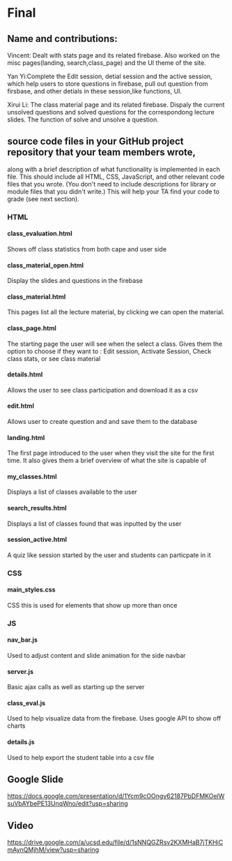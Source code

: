 # Final 
## Name and contributions:
Vincent: Dealt with stats page and its related firebase. Also worked on the misc pages(landing, search,class_page) and the UI theme of the site.

Yan Yi:Complete the Edit session, detial session and the active session, which help users to store questions in firebase, pull out question from firsbase, and other detials in these session,like functions, UI.

Xirui Li: The class material page and its related firebase. Dispaly the current unsolved questions and solved questions for the correspondong lecture slides. The function of solve and unsolve a question.   


## source code files in your GitHub project repository that your team members wrote, 
along with a brief description of what functionality is implemented in each file. 
This should include all HTML, CSS, JavaScript, and other relevant code files that you wrote.
(You don't need to include descriptions for library or module files that you didn't write.) 
This will help your TA find your code to grade (see next section).

### HTML

#### class_evaluation.html 
Shows off class statistics from both cape and user side

#### class_material_open.html 
Display the slides and questions in the firebase 

#### class_material.html
This pages list all the lecture material, by clicking we can open the material.

#### class_page.html
The starting page the user will see when the select a class. Gives them the option to choose if they want to : Edit session, Activate Session, Check class stats, or see class material

#### details.html
Allows the user to see class participation and download it as a csv

#### edit.html
Allows user to create question and and save them to the database

#### landing.html
The first page introduced to the user when they visit the site for the first time. It also gives them a brief overview of what the site is capable of

#### my_classes.html
Displays a list of classes available to the user

#### search_results.html
Displays a list of classes found that was inputted by the user

#### session_active.html
A quiz like session started by the user and students can particpate in it

### CSS

#### main_styles.css
CSS this is used for elements that show up more than once

### JS

#### nav_bar.js
Used to adjust content and slide animation for the side navbar

#### server.js
Basic ajax calls as well as starting up the server

#### class_eval.js
Used to help visualize data from the firebase. Uses google API to show off charts

#### details.js
Used to help export the student table into a csv file



## Google Slide 
https://docs.google.com/presentation/d/1Ycm9cOOngv62187PbDFMKOelWsuVbAYbePE13UnqWno/edit?usp=sharing

## Video
https://drive.google.com/a/ucsd.edu/file/d/1sNNQGZRsv2KXMHaB7jTKHiCmAynQMjhM/view?usp=sharing
